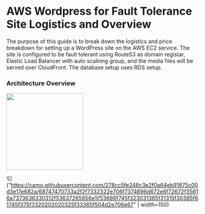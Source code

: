 # AWS Wordpress for Fault Tolerance Site Logistics and Overview  

The purpose of this guide is to break down the logistics and price breakdown for setting up a WordPress site on the AWS EC2 service.  The site is configured to be fault tolerant using Route53 as domain registar,  Elastic Load Balancer with auto scalinng group, and the media files will be served over CloudFront.  The database setup uses RDS setup.  

### Architecture Overview  

<img src="https://camo.githubusercontent.com/278cc5fe248c3e2f0a64eb91875c00d3e17e682a/68747470733a2f2f7332322e706f7374696d672e6f72672f35616a7373636330312f53637265656e5f53686f745f323031365f31315f30385f61745f375f3320202020325f33365f504d2e706e67" style="width: 200px;">  

![]("https://camo.githubusercontent.com/278cc5fe248c3e2f0a64eb91875c00d3e17e682a/68747470733a2f2f7332322e706f7374696d672e6f72672f35616a7373636330312f53637265656e5f53686f745f323031365f31315f30385f61745f375f3320202020325f33365f504d2e706e67" | width=150)  


